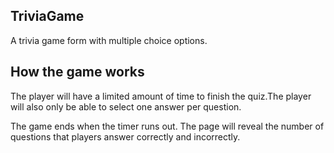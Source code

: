 ## TriviaGame
A trivia game form with multiple choice options.

## How the game works

The player will have a limited amount of time to finish the quiz.The player will also only be able to select one answer per question.

The game ends when the timer runs out. The page will reveal the number of questions that players answer correctly and incorrectly.


